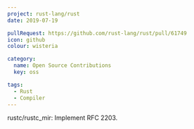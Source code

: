 ```yaml
---
project: rust-lang/rust
date: 2019-07-19

pullRequest: https://github.com/rust-lang/rust/pull/61749
icon: github
colour: wisteria

category:
  name: Open Source Contributions
  key: oss

tags:
  - Rust
  - Compiler
---
```

rustc/rustc_mir: Implement RFC 2203.
